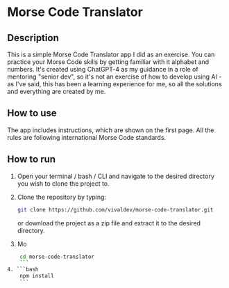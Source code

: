 # Morse Code Translator

## Description

This is a simple Morse Code Translator app I did as an exercise. You can practice your Morse Code skills by getting familiar with it alphabet and numbers. It's created using ChatGPT-4 as my guidance in a role of mentoring "senior dev", so it's not an exercise of how to develop using AI - as I've said, this has been a learning experience for me, so all the solutions and everything are created by me.

## How to use

The app includes instructions, which are shown on the first page. All the rules are following international Morse Code standards.

## How to run

1. Open your terminal / bash / CLI and navigate to the desired directory you wish to clone the project to. 

2. Clone the repository by typing:

    ```bash
    git clone https://github.com/vivaldev/morse-code-translator.git
    ```

    or download the project as a zip file and extract it to the desired directory.

3. Mo

```bash
    cd morse-code-translator
    ```
4. ```bash
    npm install
    ```